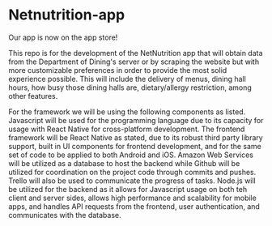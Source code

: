 # Netnutrition-app

Our app is now on the app store!

This repo is for the development of the NetNutrition app that will obtain data
from the Department of Dining's server or by scraping the website but with
more customizable preferences in order to provide the most solid experience
possible. This will include the delivery of menus, dining hall hours, how busy
those dining halls are, dietary/allergy restriction, among other features.

For the framework we will be using the following components as listed.
Javascript will be used for the programming language due to its capacity for
usage with React Native for cross-platform development. The frontend framework
will be React Native as stated, due to its robust third party library support,
built in UI components for frontend development, and for the same set of code
to be applied to both Android and iOS. Amazon Web Services will be utilized as
a database to host the backend while Github will be utilized for coordination
on the project code through commits and pushes. Trello will also be used to 
communicate the progress of tasks. Node.js will be utilized for the backend as
it allows for Javascript usage on both teh client and server sides, allows high
performance and scalability for mobile apps, and handles API requests from the
frontend, user authentication, and communicates with the database.



